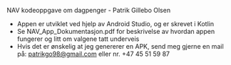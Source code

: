 NAV kodeoppgave om dagpenger - Patrik Gillebo Olsen
- Appen er utviklet ved hjelp av Android Studio, og er skrevet i Kotlin
- Se NAV_App_Dokumentasjon.pdf for beskrivelse av hvordan appen fungerer og litt om valgene tatt underveis
- Hvis det er ønskelig at jeg genererer en APK, send meg gjerne en mail på: patrikgo98@gmail.com eller nr. +47 45 51 59 87
